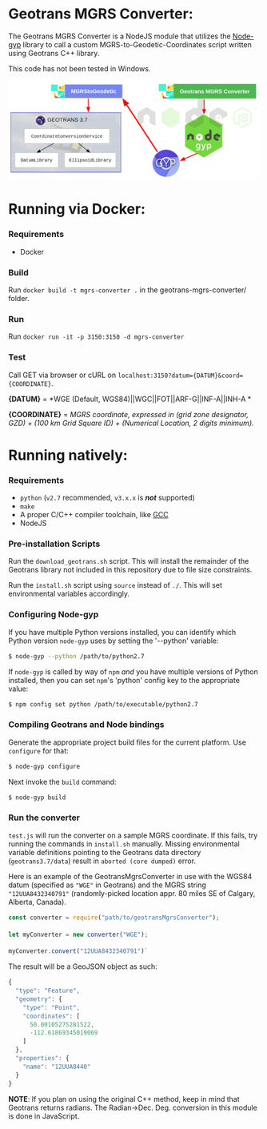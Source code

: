 
Geotrans MGRS Converter:
=======================

The Geotrans MGRS Converter is a NodeJS module that utilizes the [Node-gyp](https://github.com/nodejs/node-gyp) library to call a custom MGRS-to-Geodetic-Coordinates script written using Geotrans C++ library.

This code has not been tested in Windows.

![Diagram](diagram.png "Diagram")


Running via Docker:
=======================

### Requirements
   * Docker
   
### Build

Run `docker build -t mgrs-converter .` in the geotrans-mgrs-converter/ folder.

### Run

Run `docker run -it -p 3150:3150 -d mgrs-converter`

### Test

Call GET via browser or cURL on `localhost:3150?datum={DATUM}&coord={COORDINATE}`.

**{DATUM}** = *WGE (Default, WGS84)||WGC||FOT||ARF-G||INF-A||INH-A *

**{COORDINATE}** = *MGRS coordinate, expressed in (grid zone designator, GZD) +  (100 km Grid Square ID) + (Numerical Location, 2 digits minimum).*


Running natively:
=======================

### Requirements
   * `python` (`v2.7` recommended, `v3.x.x` is __*not*__ supported)
   * `make`
   * A proper C/C++ compiler toolchain, like [GCC](https://gcc.gnu.org)
   * NodeJS
   
### Pre-installation Scripts

Run the `download_geotrans.sh` script. This will install the remainder of the Geotrans library not included in this repository due to file size constraints.

Run the `install.sh` script using `source` instead of `./`. This will set environmental variables accordingly.

### Configuring Node-gyp

If you have multiple Python versions installed, you can identify which Python
version `node-gyp` uses by setting the '--python' variable:

``` bash
$ node-gyp --python /path/to/python2.7
```

If `node-gyp` is called by way of `npm` *and* you have multiple versions of
Python installed, then you can set `npm`'s 'python' config key to the appropriate
value:

``` bash
$ npm config set python /path/to/executable/python2.7
```

### Compiling Geotrans and Node bindings

Generate the appropriate project build files for the current
platform. Use `configure` for that:

``` bash
$ node-gyp configure
```
Next invoke the `build` command:

``` bash
$ node-gyp build
```
### Run the converter

`test.js` will run the converter on a sample MGRS coordinate. If this fails, try running the commands in `install.sh` manually. Missing environmental variable definitions pointing to the Geotrans data directory (`geotrans3.7/data`) result in `aborted (core dumped)` error.  

Here is an example of the GeotransMgrsConverter in use with the WGS84 datum (specified as `"WGE"` in Geotrans) and the MGRS string `"12UUA8432340791"` (randomly-picked location appr. 80 miles SE of Calgary, Alberta, Canada).

```javascript
const converter = require("path/to/geotransMgrsConverter");

let myConverter = new converter("WGE");

myConverter.convert("12UUA8432340791")`

```

The result will be a GeoJSON object as such:
```javascript
{
  "type": "Feature",
  "geometry": {
    "type": "Point",
    "coordinates": [
      50.00105275281522,
      -112.61869345019069
    ]
  },
  "properties": {
    "name": "12UUA8440"
  }
}
```
  
**NOTE**: If you plan on using the original C++ method, keep in mind that Geotrans returns radians. The Radian->Dec. Deg. conversion in this module is done in JavaScript.
